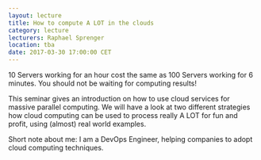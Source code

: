 ```yaml
---
layout: lecture
title: How to compute A LOT in the clouds
category: lecture
lecturers: Raphael Sprenger 
location: tba
date: 2017-03-30 17:00:00 CET
---
```


10 Servers working for an hour cost the same as 100 Servers working for 6 minutes. You should not be waiting for computing results!

This seminar gives an introduction on how to use cloud services for massive parallel computing. We will have a look at two different strategies how cloud computing can be used to process really A LOT for fun and profit, using (almost) real world examples.


Short note about me: I am a DevOps Engineer, helping companies to adopt cloud computing techniques.
